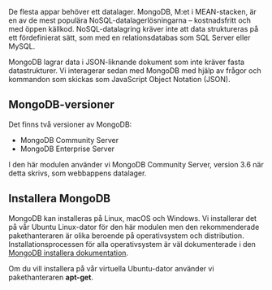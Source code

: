 De flesta appar behöver ett datalager. MongoDB, M:et i MEAN-stacken, är en av de mest populära NoSQL-datalagerlösningarna – kostnadsfritt och med öppen källkod. NoSQL-datalagring kräver inte att data struktureras på ett fördefinierat sätt, som med en relationsdatabas som SQL Server eller MySQL.

MongoDB lagrar data i JSON-liknande dokument som inte kräver fasta datastrukturer. Vi interagerar sedan med MongoDB med hjälp av frågor och kommandon som skickas som JavaScript Object Notation (JSON).

## <a name="mongodb-versions"></a>MongoDB-versioner

Det finns två versioner av MongoDB:

- MongoDB Community Server
- MongoDB Enterprise Server

I den här modulen använder vi MongoDB Community Server, version 3.6 när detta skrivs, som webbappens datalager.

## <a name="how-to-install-mongodb"></a>Installera MongoDB

MongoDB kan installeras på Linux, macOS och Windows. Vi installerar det på vår Ubuntu Linux-dator för den här modulen men den rekommenderade pakethanteraren är olika beroende på operativsystem och distribution. Installationsprocessen för alla operativsystem är väl dokumenterade i den [MongoDB installera dokumentation](https://docs.mongodb.com/manual/administration/install-community/).

Om du vill installera på vår virtuella Ubuntu-dator använder vi pakethanteraren **apt-get**.